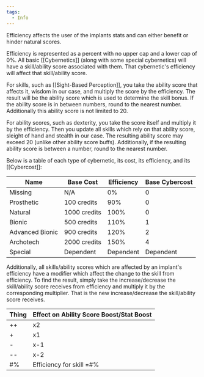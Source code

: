 ```yaml
---
tags:
  - Info
---
```

Efficiency affects the user of the implants stats and can either benefit or hinder natural scores. 

Efficiency is represented as a percent with no upper cap and a lower cap of 0%. All basic [[Cybernetics]] (along with some special cybernetics) will have a skill/ability score associated with them. That cybernetic's efficiency will affect that skill/ability score. 

For skills, such as [[Sight-Based Perception]], you take the ability score that affects it, wisdom in our case, and multiply the score by the efficiency.  The result will be the ability score which is used to determine the skill bonus. If the ability score is in between numbers, round to the nearest number. Additionally this ability score is not limited to 20.

For ability scores, such as dexterity, you take the score itself and multiply it by the efficiency. Then you update all skills which rely on that ability score, sleight of hand and stealth in our case. The resulting ability score may exceed 20 (unlike other ability score buffs). Additionally, if the resulting ability score is between a number, round to the nearest number.

Below is a table of each type of cybernetic, its cost, its efficiency, and its [[Cybercost]]:

| Name            | Base Cost    | Efficiency | Base Cybercost |
| --------------- | ------------ | ---------- | -------------- |
| Missing         | N/A          | 0%         | 0              |
| Prosthetic      | 100 credits  | 90%        | 0              |
| Natural         | 1000 credits | 100%       | 0              |
| Bionic          | 500 credits  | 110%       | 1              |
| Advanced Bionic | 900 credits  | 120%       | 2              |
| Archotech       | 2000 credits | 150%       | 4              |
| Special         | Dependent    | Dependent  | Dependent      |
Additionally, all skills/ability scores which are affected by an implant's efficiency have a modifier which affect the change to the skill from efficiency. To find the result, simply take the increase/decrease the skill/ability score receives from efficiency and multiply it by the corresponding multiplier. That is the new increase/decrease the skill/ability score receives. 

| Thing | Effect on Ability Score Boost/Stat Boost |
| ----- | ---------------------------------------- |
| ++    | x2                                       |
| +     | x1                                       |
| -     | x-1                                      |
| --    | x-2                                      |
| #%    | Efficiency for skill =#%                 |
